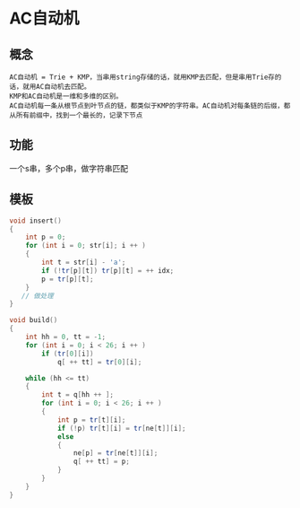 # AC自动机
## 概念
    AC自动机 = Trie + KMP，当串用string存储的话，就用KMP去匹配，但是串用Trie存的话，就用AC自动机去匹配。
    KMP和AC自动机是一维和多维的区别。
    AC自动机每一条从根节点到叶节点的链，都类似于KMP的字符串。AC自动机对每条链的后缀，都从所有前缀中，找到一个最长的，记录下节点
## 功能
   一个s串，多个p串，做字符串匹配
## 模板
```cpp
void insert()
{
    int p = 0;
    for (int i = 0; str[i]; i ++ )
    {
        int t = str[i] - 'a';
        if (!tr[p][t]) tr[p][t] = ++ idx;
        p = tr[p][t];
    }
   // 做处理
}

void build()
{
    int hh = 0, tt = -1;
    for (int i = 0; i < 26; i ++ )
        if (tr[0][i])
            q[ ++ tt] = tr[0][i];

    while (hh <= tt)
    {
        int t = q[hh ++ ];
        for (int i = 0; i < 26; i ++ )
        {
            int p = tr[t][i];
            if (!p) tr[t][i] = tr[ne[t]][i];
            else
            {
                ne[p] = tr[ne[t]][i];
                q[ ++ tt] = p;
            }
        }
    }
}
```
